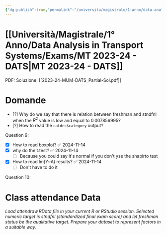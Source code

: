 ```yaml
---
{"dg-publish":true,"permalink":"/universita/magistrale/1-anno/data-analysis-in-transport-systems/exams/mt-2023-24-dats/","tags":["UNI"]}
---
```



# [[Università/Magistrale/1° Anno/Data Analysis in Transport Systems/Exams/MT 2023-24 - DATS\|MT 2023-24 - DATS]]

PDF: 
Soluzione: [[2023-24-MUM-DATS_Partial-Sol.pdf]]

# Domande

- [?] Why do we say that there is relation between freshman and stndfnl when the $R^{2}$ value is low and equal to 0.007856995?
- [?] How to read the `catdes$category` output?

Question 9:
- [x] How to read boxplot? ✅ 2024-11-14
- [x] why do the t.test? ✅ 2024-11-14
	- [ ] Because you could say it's normal if you don't yse the shapirto test
- [x] How to read lm(Y~A) results? ✅ 2024-11-14
	- [ ] Don't have to do it

Question 10:



# Class attendance Data

*Load attendraw.RData file in your current R or RStudio session. Selected numeric target is stndfnl (standardized final exam score) and let freshman status be the qualitative target. Prepare your dataset to represent factors in a suitable way.*


